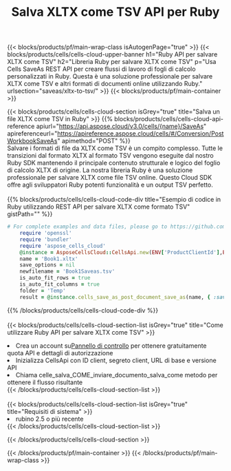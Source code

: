 ﻿---
title:  Salva XLTX come TSV API per Ruby
description:  Utilizzo di Aspose.Cells Cloud SDK per Ruby per salvare il file in formato XLTX come file in formato TSV.
url: /it/ruby/saveas/xltx-to-tsv/
---
{{< blocks/products/pf/main-wrap-class isAutogenPage="true" >}}
{{< blocks/products/cells/cells-cloud-upper-banner h1="Ruby API per salvare XLTX come TSV" h2="Libreria Ruby per salvare XLTX come TSV" p="Usa Cells SaveAs REST API per creare flussi di lavoro di fogli di calcolo personalizzati in Ruby. Questa è una soluzione professionale per salvare XLTX come TSV e altri formati di documenti online utilizzando Ruby." urlsection="saveas/xltx-to-tsv/" >}}
{{< blocks/products/pf/main-container >}}

{{< blocks/products/cells/cells-cloud-section isGrey="true" title="Salva un file XLTX come TSV in Ruby" >}}
{{% blocks/products/cells/cells-cloud-api-reference apiurl="https://api.aspose.cloud/v3.0/cells/{name}/SaveAs" apireferenceurl="https://apireference.aspose.cloud/cells/#/Conversion/PostWorkbookSaveAs" apimethod="POST" %}}
<br/>
Salvare i formati di file da XLTX come TSV è un compito complesso. Tutte le transizioni dal formato XLTX al formato TSV vengono eseguite dal nostro Ruby SDK mantenendo il principale contenuto strutturale e logico del foglio di calcolo XLTX di origine. La nostra libreria Ruby è una soluzione professionale per salvare XLTX come file TSV online. Questo Cloud SDK offre agli sviluppatori Ruby potenti funzionalità e un output TSV perfetto.
<br/>
<br/>
{{% blocks/products/cells/cells-cloud-code-div title="Esempio di codice in Ruby utilizzando REST API per salvare XLTX come formato TSV" gistPath="" %}}
  
```ruby
# For complete examples and data files, please go to https://github.com/aspose-cells-cloud/aspose-cells-cloud-ruby/
    require 'openssl'
    require 'bundler'
    require 'aspose_cells_cloud'
    @instance = AsposeCellsCloud::CellsApi.new(ENV['ProductClientId'],ENV['ProductClientSecret'])
    name = 'Book1.xltx'
    save_options = nil
    newfilename = 'Book1Saveas.tsv'
    is_auto_fit_rows = true
    is_auto_fit_columns = true
    folder = 'Temp'
    result = @instance.cells_save_as_post_document_save_as(name, { :save_options=>save_options, :newfilename=>(folder+"/"+newfilename), :is_auto_fit_rows=>is_auto_fit_rows, :is_auto_fit_columns=>is_auto_fit_columns, :folder=>folder})
```
  
{{% /blocks/products/cells/cells-cloud-code-div %}}
<br/>
<br/>
{{< blocks/products/cells/cells-cloud-section-list isGrey="true" title="Come utilizzare Ruby API per salvare XLTX come TSV" >}}
<li> Crea un account su<a href="https://dashboard.aspose.cloud/">Pannello di controllo</a> per ottenere gratuitamente quota API e dettagli di autorizzazione</li>
<li>Inizializza CellsApi con ID client, segreto client, URL di base e versione API</li>
<li>Chiama celle_salva_COME_inviare_documento_salva_come metodo per ottenere il flusso risultante</li>
{{< /blocks/products/cells/cells-cloud-section-list >}}
<br/>
<br/>
{{< blocks/products/cells/cells-cloud-section-list isGrey="true" title="Requisiti di sistema" >}}
<li>rubino 2.5 o più recente</li>
{{< /blocks/products/cells/cells-cloud-section-list >}}

{{< /blocks/products/cells/cells-cloud-section >}}

{{< /blocks/products/pf/main-container >}}
{{< /blocks/products/pf/main-wrap-class >}}
